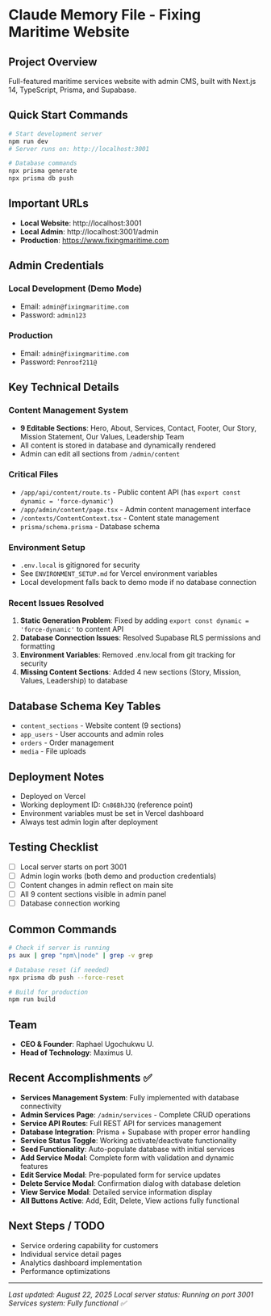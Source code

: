 # Claude Memory File - Fixing Maritime Website

## Project Overview
Full-featured maritime services website with admin CMS, built with Next.js 14, TypeScript, Prisma, and Supabase.

## Quick Start Commands
```bash
# Start development server
npm run dev
# Server runs on: http://localhost:3001

# Database commands
npx prisma generate
npx prisma db push
```

## Important URLs
- **Local Website**: http://localhost:3001
- **Local Admin**: http://localhost:3001/admin
- **Production**: https://www.fixingmaritime.com

## Admin Credentials
### Local Development (Demo Mode)
- Email: `admin@fixingmaritime.com`
- Password: `admin123`

### Production
- Email: `admin@fixingmaritime.com`
- Password: `Penroof211@`

## Key Technical Details

### Content Management System
- **9 Editable Sections**: Hero, About, Services, Contact, Footer, Our Story, Mission Statement, Our Values, Leadership Team
- All content is stored in database and dynamically rendered
- Admin can edit all sections from `/admin/content`

### Critical Files
- `/app/api/content/route.ts` - Public content API (has `export const dynamic = 'force-dynamic'`)
- `/app/admin/content/page.tsx` - Admin content management interface
- `/contexts/ContentContext.tsx` - Content state management
- `prisma/schema.prisma` - Database schema

### Environment Setup
- `.env.local` is gitignored for security
- See `ENVIRONMENT_SETUP.md` for Vercel environment variables
- Local development falls back to demo mode if no database connection

### Recent Issues Resolved
1. **Static Generation Problem**: Fixed by adding `export const dynamic = 'force-dynamic'` to content API
2. **Database Connection Issues**: Resolved Supabase RLS permissions and formatting
3. **Environment Variables**: Removed .env.local from git tracking for security
4. **Missing Content Sections**: Added 4 new sections (Story, Mission, Values, Leadership) to database

## Database Schema Key Tables
- `content_sections` - Website content (9 sections)
- `app_users` - User accounts and admin roles
- `orders` - Order management
- `media` - File uploads

## Deployment Notes
- Deployed on Vercel
- Working deployment ID: `Cn86BhJ3Q` (reference point)
- Environment variables must be set in Vercel dashboard
- Always test admin login after deployment

## Testing Checklist
- [ ] Local server starts on port 3001
- [ ] Admin login works (both demo and production credentials)
- [ ] Content changes in admin reflect on main site
- [ ] All 9 content sections visible in admin panel
- [ ] Database connection working

## Common Commands
```bash
# Check if server is running
ps aux | grep "npm\|node" | grep -v grep

# Database reset (if needed)
npx prisma db push --force-reset

# Build for production
npm run build
```

## Team
- **CEO & Founder**: Raphael Ugochukwu U.
- **Head of Technology**: Maximus U.

## Recent Accomplishments ✅
- **Services Management System**: Fully implemented with database connectivity
- **Admin Services Page**: `/admin/services` - Complete CRUD operations 
- **Service API Routes**: Full REST API for services management
- **Database Integration**: Prisma + Supabase with proper error handling
- **Service Status Toggle**: Working activate/deactivate functionality
- **Seed Functionality**: Auto-populate database with initial services
- **Add Service Modal**: Complete form with validation and dynamic features
- **Edit Service Modal**: Pre-populated form for service updates
- **Delete Service Modal**: Confirmation dialog with database deletion
- **View Service Modal**: Detailed service information display
- **All Buttons Active**: Add, Edit, Delete, View actions fully functional

## Next Steps / TODO
- Service ordering capability for customers
- Individual service detail pages
- Analytics dashboard implementation
- Performance optimizations

---
*Last updated: August 22, 2025*
*Local server status: Running on port 3001*
*Services system: Fully functional ✅*